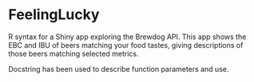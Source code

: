 # FeelingLucky

R syntax for a Shiny app exploring the Brewdog API. 
This app shows the EBC and IBU of beers matching your food tastes, giving descriptions of those beers matching selected metrics.

Docstring has been used to describe function parameters and use.
